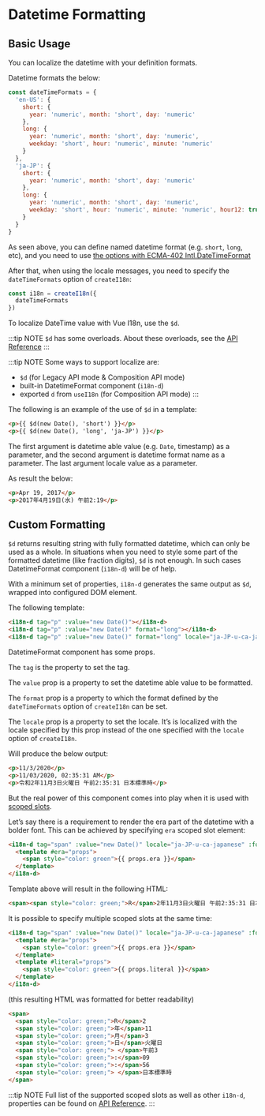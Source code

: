 # Datetime Formatting

## Basic Usage
You can localize the datetime with your definition formats.

Datetime formats the below:

```js
const dateTimeFormats = {
  'en-US': {
    short: {
      year: 'numeric', month: 'short', day: 'numeric'
    },
    long: {
      year: 'numeric', month: 'short', day: 'numeric',
      weekday: 'short', hour: 'numeric', minute: 'numeric'
    }
  },
  'ja-JP': {
    short: {
      year: 'numeric', month: 'short', day: 'numeric'
    },
    long: {
      year: 'numeric', month: 'short', day: 'numeric',
      weekday: 'short', hour: 'numeric', minute: 'numeric', hour12: true
    }
  }
}
```

As seen above, you can define named datetime format (e.g. `short`, `long`, etc), and you need to use [the options with ECMA-402 Intl.DateTimeFormat](https://tc39.es/ecma402/#datetimeformat-objects)

After that, when using the locale messages, you need to specify the `dateTimeFormats` option of `createI18n`:

```js
const i18n = createI18n({
  dateTimeFormats
})
```

To localize DateTime value with Vue I18n, use the `$d`.

:::tip NOTE
`$d` has some overloads. About these overloads, see the [API Reference](../api/injection#d-value)
:::

:::tip NOTE
Some ways to support localize are:

- `$d` (for Legacy API mode & Composition API mode)
- built-in DatetimeFormat component (`i18n-d`)
- exported `d` from `useI18n` (for Composition API mode)
:::

The following is an example of the use of `$d` in a template:

```html
<p>{{ $d(new Date(), 'short') }}</p>
<p>{{ $d(new Date(), 'long', 'ja-JP') }}</p>
```

The first argument is datetime able value (e.g. `Date`, timestamp) as a parameter, and the second argument is datetime format name as a parameter. The last argument locale value as a parameter.

As result the below:

```html
<p>Apr 19, 2017</p>
<p>2017年4月19日(水) 午前2:19</p>
```

## Custom Formatting

`$d` returns resulting string with fully formatted datetime, which can only be used as a whole. In situations when you need to style some part of the formatted datetime (like fraction digits), `$d` is not enough. In such cases DatetimeFormat component (`i18n-d`) will be of help.

With a minimum set of properties, `i18n-d` generates the same output as `$d`, wrapped into configured DOM element.

The following template:

```html
<i18n-d tag="p" :value="new Date()"></i18n-d>
<i18n-d tag="p" :value="new Date()" format="long"></i18n-d>
<i18n-d tag="p" :value="new Date()" format="long" locale="ja-JP-u-ca-japanese"></i18n-d>
```

DatetimeFormat component has some props.

The `tag` is the property to set the tag.

The `value` prop is a property to set the datetime able value to be formatted.

The `format` prop is a property to which the format defined by the `dateTimeFormats` option of `createI18n` can be set.

The `locale` prop is a property to set the locale. It’s is localized with the locale specified by this prop instead of the one specified with the `locale` option of `createI18n`.

Will produce the below output:

```html
<p>11/3/2020</p>
<p>11/03/2020, 02:35:31 AM</p>
<p>令和2年11月3日火曜日 午前2:35:31 日本標準時</p>
```

But the real power of this component comes into play when it is used with [scoped slots](https://v3.vuejs.org/guide/component-slots.html#scoped-slots).

Let’s say there is a requirement to render the era part of the datetime with a bolder font. This can be achieved by specifying `era` scoped slot element:

```html
<i18n-d tag="span" :value="new Date()" locale="ja-JP-u-ca-japanese" :format="{ key: 'long', era: 'narrow' }">
  <template #era="props">
    <span style="color: green">{{ props.era }}</span>
  </template>
</i18n-d>
```

Template above will result in the following HTML:

```html
<span><span style="color: green;">R</span>2年11月3日火曜日 午前2:35:31 日本標準時</span>
```

It is possible to specify multiple scoped slots at the same time:

```html
<i18n-d tag="span" :value="new Date()" locale="ja-JP-u-ca-japanese" :format="{ key: 'long', era: 'narrow' }">
  <template #era="props">
    <span style="color: green">{{ props.era }}</span>
  </template>
  <template #literal="props">
    <span style="color: green">{{ props.literal }}</span>
  </template>
</i18n-d>
```

(this resulting HTML was formatted for better readability)

```html
<span>
  <span style="color: green;">R</span>2
  <span style="color: green;">年</span>11
  <span style="color: green;">月</span>3
  <span style="color: green;">日</span>火曜日
  <span style="color: green;"> </span>午前3
  <span style="color: green;">:</span>09
  <span style="color: green;">:</span>56
  <span style="color: green;"> </span>日本標準時
</span>
```

:::tip NOTE
Full list of the supported scoped slots as well as other `i18n-d`, properties can be found on [API Reference](../api/component.html#datetimeformat).
:::
